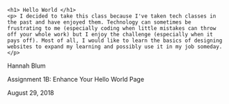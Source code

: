 <!DOCTYPE html>
<html
<body>
  
    <h1> Hello World </h1>
    <p> I decided to take this class because I've taken tech classes in the past and have enjoyed them. Technology can sometimes be frustrating to me (especially coding when little mistakes can throw off your whole work) but I enjoy the challenge (especially when it pays off). Most of all, I would like to learn the basics of designing websites to expand my learning and possibly use it in my job someday. </p>
    
 </body>
 </html>
    

Hannah Blum

Assignment 1B: Enhance Your Hello World Page

August 29, 2018
